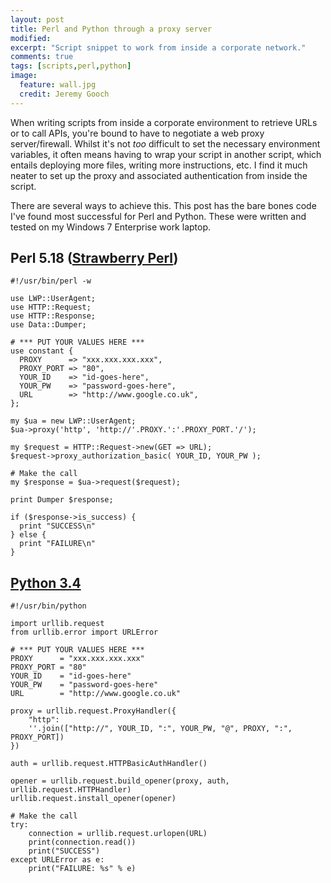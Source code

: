 ```yaml
---
layout: post
title: Perl and Python through a proxy server
modified:
excerpt: "Script snippet to work from inside a corporate network."
comments: true
tags: [scripts,perl,python]
image:
  feature: wall.jpg
  credit: Jeremy Gooch
---
```



When writing scripts from inside a corporate environment to retrieve URLs or to call APIs, you're bound to have to negotiate a web proxy server/firewall.  Whilst it's not *too* difficult to set the necessary environment variables, it often means having to wrap your script in another script, which entails deploying more files, writing more instructions, etc.  I find it much neater to set up the proxy and associated authentication from inside the script.

There are several ways to achieve this.  This post has the bare bones code I've found most successful for Perl and Python.  These were written and tested on my Windows 7 Enterprise work laptop.


## Perl 5.18 ([Strawberry Perl][StrawberryPerl])

    #!/usr/bin/perl -w
    
    use LWP::UserAgent;
    use HTTP::Request;
    use HTTP::Response;
    use Data::Dumper;
    
    # *** PUT YOUR VALUES HERE ***
    use constant {
      PROXY      => "xxx.xxx.xxx.xxx",
      PROXY_PORT => "80",
      YOUR_ID    => "id-goes-here",
      YOUR_PW    => "password-goes-here",
      URL        => "http://www.google.co.uk",
    };
    
    my $ua = new LWP::UserAgent;
    $ua->proxy('http', 'http://'.PROXY.':'.PROXY_PORT.'/');
    
    my $request = HTTP::Request->new(GET => URL);
    $request->proxy_authorization_basic( YOUR_ID, YOUR_PW );
    
    # Make the call
    my $response = $ua->request($request);
    
    print Dumper $response;
    
    if ($response->is_success) {
      print "SUCCESS\n"
    } else {
      print "FAILURE\n"
    }

    
## [Python 3.4][Python]

    #!/usr/bin/python
    
    import urllib.request
    from urllib.error import URLError
    
    # *** PUT YOUR VALUES HERE ***
    PROXY      = "xxx.xxx.xxx.xxx"
    PROXY_PORT = "80"
    YOUR_ID    = "id-goes-here"
    YOUR_PW    = "password-goes-here"
    URL        = "http://www.google.co.uk"
    
    proxy = urllib.request.ProxyHandler({
        "http":
        ''.join(["http://", YOUR_ID, ":", YOUR_PW, "@", PROXY, ":", PROXY_PORT])
    })
    
    auth = urllib.request.HTTPBasicAuthHandler()
    
    opener = urllib.request.build_opener(proxy, auth, urllib.request.HTTPHandler)
    urllib.request.install_opener(opener)
    
    # Make the call
    try:
        connection = urllib.request.urlopen(URL)
        print(connection.read())
        print("SUCCESS")
    except URLError as e:
        print("FAILURE: %s" % e)


[StrawberryPerl]: http://strawberryperl.com/
[Python]: https://www.python.org/downloads